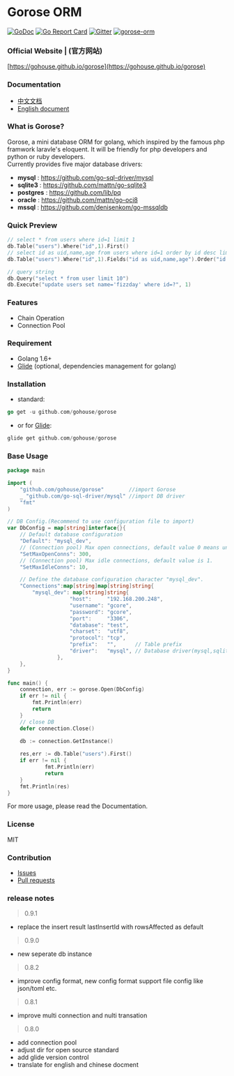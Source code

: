 # Gorose ORM

[![GoDoc](https://godoc.org/github.com/gohouse/gorose?status.svg)](https://godoc.org/github.com/gohouse/gorose)
[![Go Report Card](https://goreportcard.com/badge/github.com/gohouse/gorose)](https://goreportcard.com/report/github.com/gohouse/gorose)
[![Gitter](https://badges.gitter.im/gohouse/gorose.svg)](https://gitter.im/gorose/wechat)
<a target="_blank" href="https://jq.qq.com/?_wv=1027&k=5JJOG9E">
<img border="0" src="http://pub.idqqimg.com/wpa/images/group.png" alt="gorose-orm" title="gorose-orm"></a>

### Official Website | (官方网站)

[https://gohouse.github.io/gorose](https://gohouse.github.io/gorose)

### Documentation

- [中文文档](https://gohouse.github.io/gorose/dist/zh-cn)
- [English document](https://gohouse.github.io/gorose/dist/en)

### What is Gorose?

Gorose, a mini database ORM for golang, which inspired by the famous php framwork laravle's eloquent. It will be friendly for php developers and python or ruby developers.  
Currently provides five major database drivers:   
- **mysql** : <https://github.com/go-sql-driver/mysql>  
- **sqlite3** : <https://github.com/mattn/go-sqlite3>  
- **postgres** : <https://github.com/lib/pq>  
- **oracle** : <https://github.com/mattn/go-oci8>  
- **mssql** : <https://github.com/denisenkom/go-mssqldb>  

### Quick Preview

```go
// select * from users where id=1 limit 1
db.Table("users").Where("id",1).First()
// select id as uid,name,age from users where id=1 order by id desc limit 10
db.Table("users").Where("id",1).Fields("id as uid,name,age").Order("id desc").Limit(10).Get()

// query string
db.Query("select * from user limit 10")
db.Execute("update users set name='fizzday' where id=?", 1)
```

### Features

- Chain Operation
- Connection Pool

### Requirement

- Golang 1.6+
- [Glide](https://glide.sh) (optional, dependencies management for golang)

### Installation

- standard:  
```go
go get -u github.com/gohouse/gorose
```
- or for [Glide](https://glide.sh):  
```go
glide get github.com/gohouse/gorose
```

### Base Usage
```go
package main

import (
	"github.com/gohouse/gorose"        //import Gorose
	_ "github.com/go-sql-driver/mysql" //import DB driver
	"fmt"
)

// DB Config.(Recommend to use configuration file to import)
var DbConfig = map[string]interface{}{
	// Default database configuration
	"Default": "mysql_dev",
	// (Connection pool) Max open connections, default value 0 means unlimit.
	"SetMaxOpenConns": 300,
	// (Connection pool) Max idle connections, default value is 1.
	"SetMaxIdleConns": 10,

	// Define the database configuration character "mysql_dev".
	"Connections":map[string]map[string]string{
		"mysql_dev": map[string]string{
                    "host":     "192.168.200.248",
                    "username": "gcore",
                    "password": "gcore",
                    "port":     "3306",
                    "database": "test",
                    "charset":  "utf8",
                    "protocol": "tcp",
                    "prefix":   "",      // Table prefix
                    "driver":   "mysql", // Database driver(mysql,sqlite,postgres,oracle,mssql)
                },
	},
}

func main() {
	connection, err := gorose.Open(DbConfig)
	if err != nil {
		fmt.Println(err)
		return
	}
	// close DB
	defer connection.Close()
	
	db := connection.GetInstance()

	res,err := db.Table("users").First()
	if err != nil {
    		fmt.Println(err)
    		return
    }
	fmt.Println(res)
}

```
For more usage, please read the Documentation.

### License

MIT

### Contribution

- [Issues](https://github.com/gohouse/gorose/issues)
- [Pull requests](https://github.com/gohouse/gorose/pulls)

### release notes

> 0.9.1  

- replace the insert result lastInsertId with rowsAffected as default

> 0.9.0  

- new seperate db instance

> 0.8.2  

- improve config format, new config format support file config like json/toml etc.

> 0.8.1

- improve multi connection and nulti transation

> 0.8.0  

- add connection pool  
- adjust dir for open source standard  
- add glide version control  
- translate for english and chinese docment  
